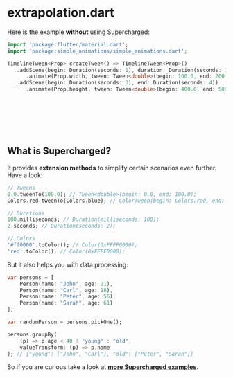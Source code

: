 # extrapolation.dart

Here is the example **without** using Supercharged: 

```dart
import 'package:flutter/material.dart';
import 'package:simple_animations/simple_animations.dart';

TimelineTween<Prop> createTween() => TimelineTween<Prop>()
  ..addScene(begin: Duration(seconds: 1), duration: Duration(seconds: 1))
      .animate(Prop.width, tween: Tween<double>(begin: 100.0, end: 200.0))
  ..addScene(begin: Duration(seconds: 3), end: Duration(seconds: 4))
      .animate(Prop.height, tween: Tween<double>(begin: 400.0, end: 500.0));

```

&nbsp;

&nbsp;

&nbsp;

## What is Supercharged?

It provides **extension methods** to simplify certain scenarios even further. Have a look:

```dart
// Tweens
0.0.tweenTo(100.0); // Tween<double>(begin: 0.0, end: 100.0);
Colors.red.tweenTo(Colors.blue); // ColorTween(begin: Colors.red, end: Colors.blue);

// Durations
100.milliseconds; // Duration(milliseconds: 100);
2.seconds; // Duration(seconds: 2);

// Colors
'#ff0000'.toColor(); // Color(0xFFFF0000);
'red'.toColor(); // Color(0xFFFF0000);
```

But it also helps you with data processing:

```dart
var persons = [
    Person(name: "John", age: 21),
    Person(name: "Carl", age: 18),
    Person(name: "Peter", age: 56),
    Person(name: "Sarah", age: 61)
];

var randomPerson = persons.pickOne();

persons.groupBy(
    (p) => p.age < 40 ? "young" : "old",
    valueTransform: (p) => p.name
); // {"young": ["John", "Carl"], "old": ["Peter", "Sarah"]}
```

So if you are curious take a look at [**more Supercharged examples**](https://pub.dev/packages/supercharged).

